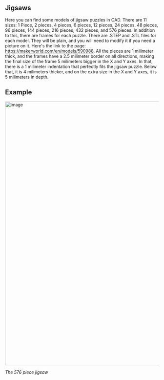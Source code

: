 ## Jigsaws
Here you can find some models of jigsaw puzzles in CAD. There are 11 sizes: 1 Piece, 2 pieces, 4 pieces, 6 pieces, 12 pieces, 24 pieces, 48 pieces, 96 pieces, 144 pieces, 216 pieces, 432 pieces, and 576 pieces. In addition to this, there are frames for each puzzle. There are .STEP and .STL files for each model. They will be plain, and you will need to modify it if you need a picture on it. Here's the link to the page: https://makerworld.com/en/models/590988. All the pieces are 1 milimeter thick, and the frames have a 2.5 milimeter border on all directions, making the final size of the frame 5 milimeters bigger in the X and Y axes. In that, there is a 1 milimeter indentation that perfectly fits the jigsaw puzzle. Below that, it is 4 milimeters thicker, and on the extra size in the X and Y axes, it is 5 milimeters in depth.

## Example
<img width="864" alt="image" src="https://github.com/user-attachments/assets/8da0b83d-932b-4a42-8478-6d5575c8e31f">

_The 576 piece jigsaw_
